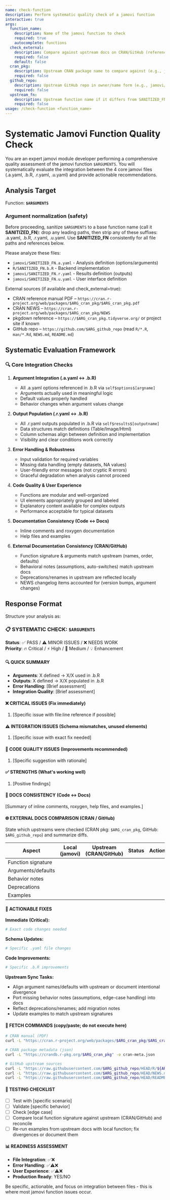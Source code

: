 ```yaml
---
name: check-function
description: Perform systematic quality check of a jamovi function
interactive: true
args:
  function_name:
    description: Name of the jamovi function to check
    required: true
    autocomplete: functions
  check_external:
    description: Compare against upstream docs on CRAN/GitHub (reference manuals, pkgdown, NEWS)
    required: false
    default: false
  cran_pkg:
    description: Upstream CRAN package name to compare against (e.g., jmv)
    required: false
  github_repo:
    description: Upstream GitHub repo in owner/name form (e.g., jamovi/jmv)
    required: false
  upstream_fn:
    description: Upstream function name if it differs from SANITIZED_FN
    required: false
usage: /check-function <function_name>
---
```


# Systematic Jamovi Function Quality Check

You are an expert jamovi module developer performing a comprehensive quality assessment of the jamovi function `$ARGUMENTS`. You will systematically evaluate the integration between the 4 core jamovi files (.a.yaml, .b.R, .r.yaml, .u.yaml) and provide actionable recommendations.

## Analysis Target

Function: **`$ARGUMENTS`**

### Argument normalization (safety)

Before proceeding, sanitize `$ARGUMENTS` to a base function name (call it **SANITIZED_FN**): drop any leading paths, then strip any of these suffixes: .a.yaml, .b.R, .r.yaml, .u.yaml. Use **SANITIZED_FN** consistently for all file paths and references below.

Please analyze these files:

- `jamovi/SANITIZED_FN.a.yaml` - Analysis definition (options/arguments)
- `R/SANITIZED_FN.b.R` - Backend implementation
- `jamovi/SANITIZED_FN.r.yaml` - Results definition (outputs)
- `jamovi/SANITIZED_FN.u.yaml` - User interface definition

External sources (if available and check_external=true):

- CRAN reference manual PDF – `https://cran.r-project.org/web/packages/$ARG_cran_pkg/$ARG_cran_pkg.pdf`
- CRAN NEWS – `https://cran.r-project.org/web/packages/$ARG_cran_pkg/NEWS`
- pkgdown reference – `https://$ARG_cran_pkg.tidyverse.org/` or project site if known
- GitHub repo – `https://github.com/$ARG_github_repo` (read `R/*.R`, `man/*.Rd`, `NEWS.md`, `README.md`)

## Systematic Evaluation Framework

### 🔍 **Core Integration Checks**

1. **Argument Integration (.a.yaml ↔ .b.R)**
   - All .a.yaml options referenced in .b.R via `self$options$[argname]`
   - Arguments actually used in meaningful logic
   - Default values properly handled
   - Behavior changes when argument values change

2. **Output Population (.r.yaml ↔ .b.R)**
   - All .r.yaml outputs populated in .b.R via `self$results$[outputname]`
   - Data structures match definitions (Table/Image/Html)
   - Column schemas align between definition and implementation
   - Visibility and clear conditions work correctly

3. **Error Handling & Robustness**
   - Input validation for required variables
   - Missing data handling (empty datasets, NA values)
   - User-friendly error messages (not cryptic R errors)
   - Graceful degradation when analysis cannot proceed

4. **Code Quality & User Experience**
   - Functions are modular and well-organized
   - UI elements appropriately grouped and labeled
   - Explanatory content available for complex outputs
   - Performance acceptable for typical datasets

5. **Documentation Consistency (Code ↔ Docs)**
   - Inline comments and roxygen documentation
   - Help files and examples

6. **External Documentation Consistency (CRAN/GitHub)**
   - Function signature & arguments match upstream (names, order, defaults)
   - Behavioral notes (assumptions, auto-switches) match upstream docs
   - Deprecations/renames in upstream are reflected locally
   - NEWS changelog items accounted for (version bumps, argument changes)

## Response Format

Structure your analysis as:

### 📋 SYSTEMATIC CHECK: `$ARGUMENTS`

**Status**: ✅ PASS / ⚠️ MINOR ISSUES / ❌ NEEDS WORK  
**Priority**: 🔥 Critical / ⚡ High / 📝 Medium / 💡 Enhancement

#### 🔍 QUICK SUMMARY

- **Arguments**: X defined → X/X used in .b.R
- **Outputs**: X defined → X/X populated in .b.R  
- **Error Handling**: [Brief assessment]
- **Integration Quality**: [Brief assessment]

#### ❌ CRITICAL ISSUES (Fix immediately)

1. [Specific issue with file:line reference if possible]

#### ⚠️ INTEGRATION ISSUES (Schema mismatches, unused elements)

1. [Specific issue with exact fix needed]

#### 📝 CODE QUALITY ISSUES (Improvements recommended)

1. [Specific suggestion with rationale]

#### ✅ STRENGTHS (What's working well)

1. [Positive findings]

#### 📖 DOCS CONSISTENCY (Code ↔ Docs)

[Summary of inline comments, roxygen, help files, and examples.]

#### 🌐 EXTERNAL DOCS COMPARISON (CRAN / GitHub)

State which upstreams were checked (CRAN pkg: `$ARG_cran_pkg`, GitHub: `$ARG_github_repo`) and summarize diffs.

| Aspect             | Local (jamovi) | Upstream (CRAN/GitHub) | Status | Action |
|--------------------|----------------|------------------------|:------:|--------|
| Function signature  |                |                        |        |        |
| Arguments/defaults  |                |                        |        |        |
| Behavior notes     |                |                        |        |        |
| Deprecations       |                |                        |        |        |
| Examples           |                |                        |        |        |

#### 🔧 ACTIONABLE FIXES

**Immediate (Critical):**

```yaml
# Exact code changes needed
```

**Schema Updates:**

```yaml  
# Specific .yaml file changes
```

**Code Improvements:**

```r
# Specific .b.R improvements
```

**Upstream Sync Tasks:**

- Align argument names/defaults with upstream or document intentional divergence
- Port missing behavior notes (assumptions, edge-case handling) into docs
- Reflect deprecations/renames; add migration notes
- Update examples to match upstream signatures

#### 🔎 FETCH COMMANDS (copy/paste; do not execute here)

```bash
# CRAN manual (PDF)
curl -L "https://cran.r-project.org/web/packages/$ARG_cran_pkg/$ARG_cran_pkg.pdf" -o cran-manual.pdf

# CRAN package metadata (json)
curl -L "https://crandb.r-pkg.org/$ARG_cran_pkg" -o cran-meta.json

# GitHub upstream sources
curl -L "https://raw.githubusercontent.com/$ARG_github_repo/HEAD/R/${ARG_upstream_fn:-SANITIZED_FN}.R" -o upstream-fn.R || true
curl -L "https://raw.githubusercontent.com/$ARG_github_repo/HEAD/NEWS.md" -o upstream-NEWS.md || true
curl -L "https://raw.githubusercontent.com/$ARG_github_repo/HEAD/README.md" -o upstream-README.md || true
```

#### 🧪 TESTING CHECKLIST

- [ ] Test with [specific scenario]
- [ ] Validate [specific behavior]
- [ ] Check [edge case]
- [ ] Compare local function signature against upstream (CRAN/GitHub) and reconcile
- [ ] Re-run examples from upstream docs with local function; fix divergences or document them

#### 📊 READINESS ASSESSMENT

- **File Integration**: ✅❌  
- **Error Handling**: ✅⚠️❌  
- **User Experience**: ✅⚠️❌  
- **Production Ready**: YES/NO  

Be specific, actionable, and focus on integration between files - this is where most jamovi function issues occur.
